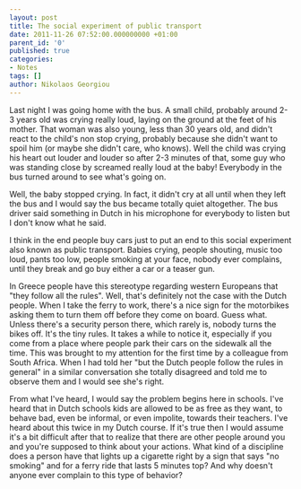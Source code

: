 ```yaml
---
layout: post
title: The social experiment of public transport
date: 2011-11-26 07:52:00.000000000 +01:00
parent_id: '0'
published: true
categories:
- Notes
tags: []
author: Nikolaos Georgiou
---
```


Last night I was going home with the bus. A small child, probably around 2-3 years old was crying really loud, laying on the ground at the feet of his mother. That woman was also young, less than 30 years old, and didn't react to the child's non stop crying, probably because she didn't want to spoil him (or maybe she didn't care, who knows). Well the child was crying his heart out louder and louder so after 2-3 minutes of that, some guy who was standing close by screamed really loud at the baby! Everybody in the bus turned around to see what's going on.

Well, the baby stopped crying. In fact, it didn't cry at all until when they left the bus and I would say the bus became totally quiet altogether. The bus driver said something in Dutch in his microphone for everybody to listen but I don't know what he said.

I think in the end people buy cars just to put an end to this social experiment also known as public transport. Babies crying, people shouting, music too loud, pants too low, people smoking at your face, nobody ever complains, until they break and go buy either a car or a teaser gun.

In Greece people have this stereotype regarding western Europeans that "they follow all the rules". Well, that's definitely not the case with the Dutch people. When I take the ferry to work, there's a nice sign for the motorbikes asking them to turn them off before they come on board. Guess what. Unless there's a security person there, which rarely is, nobody turns the bikes off. It's the tiny rules. It takes a while to notice it, especially if you come from a place where people park their cars on the sidewalk all the time. This was brought to my attention for the first time by a colleague from South Africa. When I had told her "but the Dutch people follow the rules in general" in a similar conversation she totally disagreed and told me to observe them and I would see she's right.

From what I've heard, I would say the problem begins here in schools. I've heard that in Dutch schools kids are allowed to be as free as they want, to behave bad, even be informal, or even impolite, towards their teachers. I've heard about this twice in my Dutch course. If it's true then I would assume it's a bit difficult after that to realize that there are other people around you and you're supposed to think about your actions. What kind of a discipline does a person have that lights up a cigarette right by a sign that says "no smoking" and for a ferry ride that lasts 5 minutes top? And why doesn't anyone ever complain to this type of behavior?
